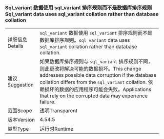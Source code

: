 ### <a name="sqlvariant-data-uses-sqlvariant-collation-rather-than-database-collation"></a><span data-ttu-id="b4043-101">Sql_variant 数据使用 sql_variant 排序规则而不是数据库排序规则</span><span class="sxs-lookup"><span data-stu-id="b4043-101">Sql_variant data uses sql_variant collation rather than database collation</span></span>

|   |   |
|---|---|
|<span data-ttu-id="b4043-102">详细信息</span><span class="sxs-lookup"><span data-stu-id="b4043-102">Details</span></span>|<span data-ttu-id="b4043-103"><code>sql_variant</code> 数据使用 <code>sql_variant</code> 排序规则而不是数据库排序规则。</span><span class="sxs-lookup"><span data-stu-id="b4043-103"><code>sql_variant</code> data uses <code>sql_variant</code> collation rather than database collation.</span></span>|
|<span data-ttu-id="b4043-104">建议</span><span class="sxs-lookup"><span data-stu-id="b4043-104">Suggestion</span></span>|<span data-ttu-id="b4043-105">如果数据库排序规则与 <code>sql_variant</code> 排序规则不同，则此更改将解决可能的数据损坏。</span><span class="sxs-lookup"><span data-stu-id="b4043-105">This change addresses possible data corruption if the database collation differs from the <code>sql_variant</code> collation.</span></span> <span data-ttu-id="b4043-106">依赖损坏的数据的应用程序可能会失败。</span><span class="sxs-lookup"><span data-stu-id="b4043-106">Applications that rely on the corrupted data may experience failure.</span></span>|
|<span data-ttu-id="b4043-107">范围</span><span class="sxs-lookup"><span data-stu-id="b4043-107">Scope</span></span>|<span data-ttu-id="b4043-108">透明</span><span class="sxs-lookup"><span data-stu-id="b4043-108">Transparent</span></span>|
|<span data-ttu-id="b4043-109">版本</span><span class="sxs-lookup"><span data-stu-id="b4043-109">Version</span></span>|<span data-ttu-id="b4043-110">4.5</span><span class="sxs-lookup"><span data-stu-id="b4043-110">4.5</span></span>|
|<span data-ttu-id="b4043-111">类型</span><span class="sxs-lookup"><span data-stu-id="b4043-111">Type</span></span>|<span data-ttu-id="b4043-112">运行时</span><span class="sxs-lookup"><span data-stu-id="b4043-112">Runtime</span></span>|

